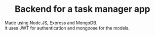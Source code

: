 <h1 align="center">Backend for a task manager app</h1>

Made using Node.JS, Express and MongoDB. \
It uses JWT for authentication and mongoose for the models.
